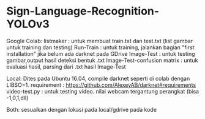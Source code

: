 # Sign-Language-Recognition-YOLOv3

Google Colab:
listmaker : untuk membuat train.txt dan test.txt (list gambar untuk training dan testing)
Run-Train : untuk training, jalankan bagian "first installation" jika belum ada darknet pada GDrive
Image-Test : untuk testing gambar,output hasil deteksi bentuk .txt
Image-Test-confusion matrix : untuk evaluasi hasil, parsing dari .txt hasil Image-Test

Local:
Dites pada Ubuntu 16.04, compile darknet seperti di colab dengan LIBSO=1.
requirement : https://github.com/AlexeyAB/darknet#requirements
video-test.py : untuk testing video. nilai webcam tergantung perangkat (bisa -1,0,1,dll)

Both: sesuaikan dengan lokasi pada local/gdrive pada kode
